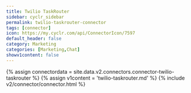 ```yaml
---
title: Twilio TaskRouter
sidebar: cyclr_sidebar
permalink: twilio-taskrouter-connector
tags: [connector]
icon: https://my.cyclr.com/api/ConnectorIcon/7597
default_header: false
category: Marketing
categories: [Marketing,Chat]
showv1content: false
---
```

{% assign connectordata = site.data.v2.connectors.connector-twilio-taskrouter %}
{% assign v1content = 'twilio-taskrouter.md' %}
{% include v2/connector/connector.html %}	